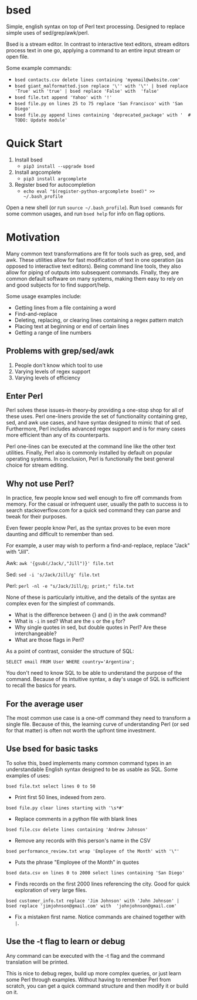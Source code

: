 # bsed
Simple, english syntax on top of Perl text processing. Designed to replace simple uses of sed/grep/awk/perl.


Bsed is a stream editor. In contrast to interactive text editors, stream editors process text in one go,
applying a command to an entire input stream or open file. 

Some example commands:

- `bsed contacts.csv delete lines containing 'myemail@website.com'`
- `bsed giant_malformatted.json replace '\'' with '\"' | bsed replace 'True' with 'true' | bsed replace 'False' with 
'false'` 
- `bsed file.txt append 'Yahoo' with '!'`
- `bsed file.py on lines 25 to 75 replace 'San Francisco' with 'San Diego'`
- `bsed file.py append lines containing 'deprecated_package' with '  # TODO: Update module'`

# Quick Start

1. Install bsed
    - `pip3 install --upgrade bsed`
2. Install argcomplete
    - `pip3 install argcomplete`
3. Register bsed for autocompletion
    - `echo eval "$(register-python-argcomplete bsed)" >> ~/.bash_profile`

Open a new shell (or run `source ~/.bash_profile`). 
Run `bsed commands` for some common usages, and run `bsed help` for 
info on flag options.


# Motivation
Many common text transformations are fit for tools such as grep, sed, and awk. These utilities allow for fast 
modification of text in one operation (as opposed to interactive text editors). Being command line tools, they also 
allow for piping of outputs into subsequent commands. Finally, they are common default software on many systems, 
making them easy to rely on and good subjects for to find support/help.
 
 Some usage examples include:
  - Getting lines from a file containing a word
  - Find-and-replace
  - Deleting, replacing, or clearing lines containing a regex pattern match
  - Placing text at beginning or end of certain lines
  - Getting a range of line numbers

## Problems with grep/sed/awk

1. People don't know which tool to use
2. Varying levels of regex support
3. Varying levels of efficiency

## Enter Perl

Perl solves these issues–in theory–by providing a one-stop shop for all of these uses. 
Perl one-liners provide the set of functionality containing grep, sed, and awk use cases, and have syntax designed to
 mimic that of sed. Furthermore, Perl includes advanced regex support and is for many cases more efficient than any of 
 its counterparts. 

Perl one-lines can be executed at the command line like the other text utilities. Finally, Perl also is commonly 
installed by default on popular operating systems. In conclusion, Perl is functionally the best general choice for 
stream editing.

## Why not use Perl?

In practice, few people know sed well enough to fire off commands from memory. For the casual or infrequent user, 
usually the path to success is to search stackoverflow.com for a quick sed command they can parse and tweak for their purposes. 

Even fewer people know Perl, as the syntax proves to be even more daunting and difficult to remember than sed. 

For example, a user may wish to perform a find-and-replace, replace "Jack" with "Jill".

Awk: `awk '{gsub(/Jack/,"Jill")}' file.txt`

Sed: `sed -i 's/Jack/Jill/g' file.txt`

Perl: `perl -nl -e "s/Jack/Jill/g; print;" file.txt` 

None of these is particularly intuitive, and the details of the syntax are complex even for the simplest of commands.

- What is the difference between {} and () in the awk command?
- What is `-i` in sed? What are the `s` or the `g` for? 
- Why single quotes in sed, but double quotes in Perl? Are these interchangeable?
- What are those flags in Perl?

As a point of contrast, consider the structure of SQL:

`SELECT email FROM User WHERE country='Argentina';`

You don't need to know SQL to be able to understand the purpose of the command. Because of its intuitive syntax, a day's usage of SQL is sufficient to recall the basics for years.

## For the average user

The most common use case is a one-off command they need to transform a single file. Because of this, the learning 
curve of understanding Perl (or sed for that matter) is often not worth the upfront time investment.

## Use bsed for basic tasks

To solve this, bsed implements many common command types in an understandable English syntax designed to be as usable
 as SQL. Some examples of uses:
 
 `bsed file.txt select lines 0 to 50`
 
 - Print first 50 lines, indexed from zero.
 
 `bsed file.py clear lines starting with '\s*#'`
 
 - Replace comments in a python file with blank lines
 
 `bsed file.csv delete lines containing 'Andrew Johnson'` 
 
 - Remove any records with this person's name in the CSV
 
 `bsed performance_review.txt wrap 'Employee of the Month' with '\"'`
 
 - Puts the phrase "Employee of the Month" in quotes
 
 `bsed data.csv on lines 0 to 2000 select lines containing 'San Diego'`
 
 - Finds records on the first 2000 lines referencing the city. Good for quick exploration of very large files.
 
 `bsed customer_info.txt replace 'Jim Johnson' with 'John Johnson' | bsed replace 'jimjohnson@gmail.com' with 
 'johnjohnson@gmail.com'`
 
 - Fix a mistaken first name. Notice commands are chained together with `|`.
 
 ## Use the -t flag to learn or debug
 
 Any command can be executed with the -t flag and the command translation will be printed. 
 
 This is nice to debug 
 regex, build up  more complex queries, or just learn some Perl through examples. Without having to remember Perl from 
 scratch, you can get a quick command structure and then modify it or build on it. 
 